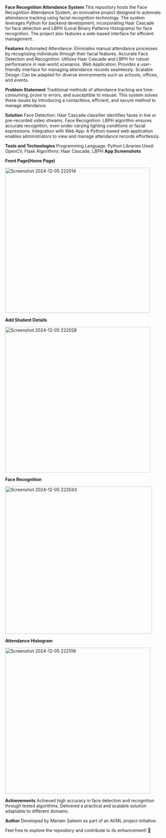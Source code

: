 **Face Recognition Attendance System**
This repository hosts the Face Recognition Attendance System, an innovative project designed to automate attendance tracking using facial recognition technology. The system leverages Python for backend development, incorporating Haar Cascade for face detection and LBPH (Local Binary Patterns Histograms) for face recognition. The project also features a web-based interface for efficient management.

**Features**
Automated Attendance: Eliminates manual attendance processes by recognizing individuals through their facial features.
Accurate Face Detection and Recognition: Utilizes Haar Cascade and LBPH for robust performance in real-world scenarios.
Web Application: Provides a user-friendly interface for managing attendance records seamlessly.
Scalable Design: Can be adapted for diverse environments such as schools, offices, and events.

**Problem Statement**
Traditional methods of attendance tracking are time-consuming, prone to errors, and susceptible to misuse. This system solves these issues by introducing a contactless, efficient, and secure method to manage attendance.

**Solution**
Face Detection: Haar Cascade classifier identifies faces in live or pre-recorded video streams.
Face Recognition: LBPH algorithm ensures accurate recognition, even under varying lighting conditions or facial expressions.
Integration with Web App: A Python-based web application enables administrators to view and manage attendance records effortlessly.

**Tools and Technologies**
Programming Language: Python
Libraries Used: OpenCV, Flask
Algorithms: Haar Cascade, LBPH
**App Screenshots**

**Front Page(Home Page)**

<img width="468" alt="Screenshot 2024-12-05 222014" src="https://github.com/user-attachments/assets/7c5fe84a-50e8-4092-b64a-4c641c237bfa">

**Add Student Details**

<img width="469" alt="Screenshot 2024-12-05 222028" src="https://github.com/user-attachments/assets/03c84fa8-9bca-452b-b54b-02f84a18522d">

**Face Recognition**

<img width="475" alt="Screenshot 2024-12-05 222043" src="https://github.com/user-attachments/assets/2390057a-ce02-4bfc-b66d-d06c8e75ee5e">

**Attendance Histogram**

<img width="470" alt="Screenshot 2024-12-05 222108" src="https://github.com/user-attachments/assets/dae639ab-c1f6-4ce9-8069-cd502edb5f74">

**Achievements**
Achieved high accuracy in face detection and recognition through tested algorithms.
Delivered a practical and scalable solution adaptable to different domains.

**Author**
Developed by Mariam Saleem as part of an AI/ML project initiative.

Feel free to explore the repository and contribute to its enhancement! 🎉
